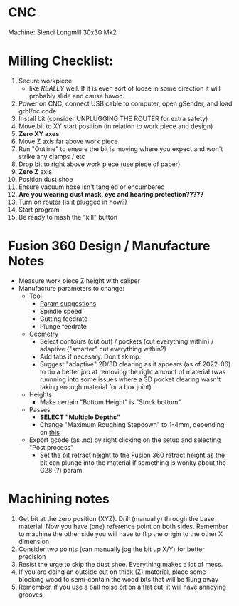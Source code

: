 # CNC

Machine: Sienci Longmill 30x30 Mk2

# Milling Checklist:

1. Secure workpiece
    - like *REALLY* well. If it is even sort of loose in some direction it will probably slide and cause havoc. 
2. Power on CNC, connect USB cable to computer, open gSender, and load grbl/nc code
3. Install bit (consider UNPLUGGING THE ROUTER for extra safety)
4. Move bit to XY start position (in relation to work piece and design)
5. **Zero XY axes**
6. Move Z axis far above work piece
7. Run "Outline" to ensure the bit is moving where you expect and won't strike any clamps / etc
8. Drop bit to right above work piece (use piece of paper)
9. **Zero Z** axis
10. Position dust shoe
11. Ensure vacuum hose isn't tangled or encumbered 
12. **Are you wearing dust mask, eye and hearing protection?????**
13. Turn on router (is it plugged in now?)
14. Start program
15. Be ready to mash the "kill" button

# Fusion 360 Design / Manufacture Notes

- Measure work piece Z height with caliper
- Manufacture parameters to change:
  - Tool
    - [Param suggestions](https://resources.sienci.com/view/lmk2-feeds-and-speeds/)
    - Spindle speed
    - Cutting feedrate
    - Plunge feedrate
  - Geometry
    - Select contours (cut out) / pockets (cut everything within) / adaptive ("smarter" cut everything within?)
    - Add tabs if necesary. Don't skimp.
    - Suggest "adaptive" 2D/3D clearing as it appears (as of 2022-06) to do a better job at removing the right amount of material (was runnning into some issues where a 3D pocket clearing wasn't taking enough material for a box joint)
  - Heights
    - Make certain "Bottom Height" is "Stock bottom"
  - Passes
    - **SELECT "Multiple Depths"** 
    - Change "Maximum Roughing Stepdown" to 1-4mm, depending on [this](https://resources.sienci.com/view/lmk2-feeds-and-speeds/)
  - Export gcode (as .nc) by right clicking on the setup and selecting "Post process" 
    - Set the bit retract height to the Fusion 360 retract height as the bit can plunge into the material if something is wonky about the G28 (?) param. 

# Machining notes

1. Get bit at the zero position (XYZ). Drill (manually) through the base material. Now you have (one) reference point on both sides. Remember to machine the other side you will have to flip the origin to the other X dimension
2. Consider two points (can manually jog the bit up X/Y) for better precision
3. Resist the urge to skip the dust shoe. Everything makes a lot of mess. 
4. If you are doing an outside cut on thick (Z) material, place some blocking wood to semi-contain the wood bits that will be flung away
5. Remember, if you use a ball noise bit on a flat cut, it will have annoying grooves


